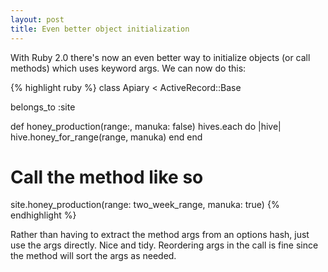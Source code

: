 ```yaml
---
layout: post
title: Even better object initialization
---
```


<p>With Ruby 2.0 there's now an even better way to initialize objects (or call methods) which uses keyword args. We can now do this:</p>

{% highlight ruby %}
class Apiary < ActiveRecord::Base

belongs_to :site

def honey_production(range:, manuka: false)
  hives.each do |hive|
    hive.honey_for_range(range, manuka)
  end
end

# Call the method like so
site.honey_production(range: two_week_range, manuka: true)
{% endhighlight %}

<p>Rather than having to extract the method args from an options hash, just use the args directly. Nice and tidy. Reordering args in the call is fine since the method will sort the args as needed.</p>
